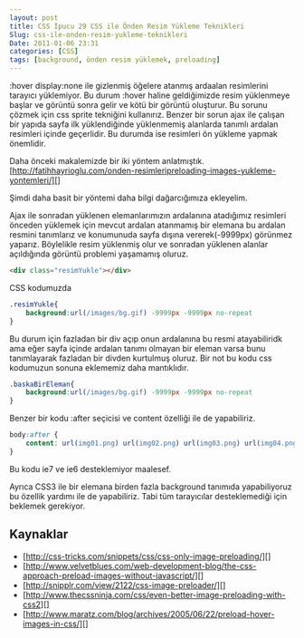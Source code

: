 ```yaml
---
layout: post
title: CSS İpucu 29 CSS ile Önden Resim Yükleme Teknikleri
Slug: css-ile-onden-resim-yukleme-teknikleri
Date: 2011-01-06 23:31
categories: [CSS]
tags: [background, önden resim yüklemek, preloading]
---
```


:hover display:none ile gizlenmiş öğelere atanmış ardaalan resimlerini
tarayıcı yüklemiyor. Bu durum :hover haline geldiğimizde resim
yüklenmeye başlar ve görüntü sonra gelir ve kötü bir görüntü oluşturur.
Bu sorunu çözmek için css sprite tekniğini kullanırız. Benzer bir sorun
ajax ile çalışan bir yapıda sayfa ilk yüklendiğinde yüklenmemiş
alanlarda tanımlı ardalan resimleri içinde geçerlidir. Bu durumda ise
resimleri ön yükleme yapmak önemlidir.

Daha önceki makalemizde bir iki yöntem anlatmıştık.
[http://fatihhayrioglu.com/onden-resimleripreloading-images-yukleme-yontemleri/][]

Şimdi daha basit bir yöntemi daha bilgi dağarcığımıza ekleyelim.

Ajax ile sonradan yüklenen elemanlarımızın ardalanına atadığımız
resimleri önceden yüklemek için mevcut ardalan atanmamış bir elemana bu
ardalan resmini tanımlarız ve konumunuda sayfa dışına vererek(-9999px)
görünmez yaparız. Böylelikle resim yüklenmiş olur ve sonradan yüklenen
alanlar açıldığında görüntü problemi yaşamamış oluruz.

```html
<div class="resimYukle"></div>
```

CSS kodumuzda

```css
.resimYukle{
	background:url(/images/bg.gif) -9999px -9999px no-repeat
}
```

Bu durum için fazladan bir div açıp onun ardalanına bu resmi
atayabiliridk ama eğer sayfa içinde ardalan tanımı olmayan bir eleman
varsa bunu tanımlayarak fazladan bir divden kurtulmuş oluruz. Bir not bu
kodu css kodumuzun sonuna eklememiz daha mantıklıdır.

```css
.baskaBirEleman{
	background:url(/images/bg.gif) -9999px -9999px no-repeat
}
```

Benzer bir kodu :after seçicisi ve content özelliği ile de yapabiliriz.

```css
body:after {
	content: url(img01.png) url(img02.png) url(img03.png) url(img04.png) url(img05.png)
}
```

Bu kodu ie7 ve ie6 desteklemiyor maalesef.

Ayrıca CSS3 ile bir elemana birden fazla background tanımıda
yapabiliyoruz bu özellik yardımı ile de yapabiliriz. Tabi tüm
tarayıcılar desteklemediği için beklemek gerekiyor.

## Kaynaklar

-   [http://css-tricks.com/snippets/css/css-only-image-preloading/][]
-   [http://www.velvetblues.com/web-development-blog/the-css-approach-preload-images-without-javascript/][]
-   [http://snipplr.com/view/2122/css-image-preloader/][]
-   [http://www.thecssninja.com/css/even-better-image-preloading-with-css2][]
-   [http://www.maratz.com/blog/archives/2005/06/22/preload-hover-images-in-css/][]

  [http://fatihhayrioglu.com/onden-resimleripreloading-images-yukleme-yontemleri/]: http://fatihhayrioglu.com/onden-resimleripreloading-images-yukleme-yontemleri/
  [http://css-tricks.com/snippets/css/css-only-image-preloading/]: http://css-tricks.com/snippets/css/css-only-image-preloading/
  [http://www.velvetblues.com/web-development-blog/the-css-approach-preload-images-without-javascript/]: http://www.velvetblues.com/web-development-blog/the-css-approach-preload-images-without-javascript/
  [http://snipplr.com/view/2122/css-image-preloader/]: http://snipplr.com/view/2122/css-image-preloader/
  [http://www.thecssninja.com/css/even-better-image-preloading-with-css2]: http://www.thecssninja.com/css/even-better-image-preloading-with-css2
  [http://www.maratz.com/blog/archives/2005/06/22/preload-hover-images-in-css/]: http://www.maratz.com/blog/archives/2005/06/22/preload-hover-images-in-css/

